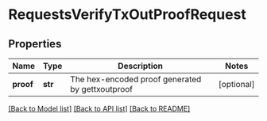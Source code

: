 # RequestsVerifyTxOutProofRequest

## Properties
Name | Type | Description | Notes
------------ | ------------- | ------------- | -------------
**proof** | **str** | The hex-encoded proof generated by gettxoutproof | [optional] 

[[Back to Model list]](../README.md#documentation-for-models) [[Back to API list]](../README.md#documentation-for-api-endpoints) [[Back to README]](../README.md)

